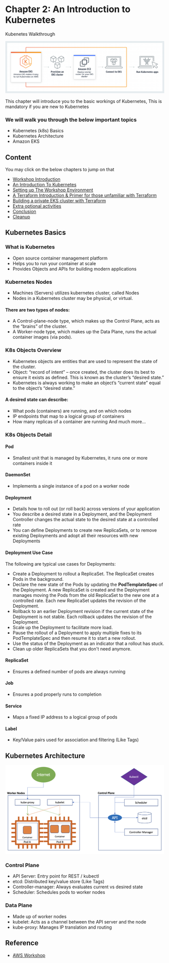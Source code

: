 # Chapter 2: An Introduction to Kubernetes

Kubenetes Walkthrough

![Logo](./pics/eks_product_page.png)

This chapter will introduce you to the basic workings of Kubernetes, This is mandatory if you are new to Kubernetes

### We will walk you through the below important topics

- Kubernetes (k8s) Basics
- Kubernetes Architecture
- Amazon EKS

## Content

You may click on the below chapters to jump on that

- [Workshop Introduction](https://github.com/CloudStrategyOfficial/workshop-aws-eks-terraform/blob/main/workshop_introduction.md)
- [An Introduction To Kubernetes](https://github.com/CloudStrategyOfficial/workshop-aws-eks-terraform/blob/main/An_introduction_to_Kubernetes.md)
- [Setting up The Workshop Environment](https://github.com/CloudStrategyOfficial/workshop-aws-eks-terraform/blob/main/Setting_up_the_Workshop_environment.md)
- [A Terraform Introduction & Primer for those unfamiliar with Terraform](https://github.com/CloudStrategyOfficial/workshop-aws-eks-terraform/blob/main/_primer_for_those_unfamiliar_with_Terraform.md)
- [Building a private EKS cluster with Terraform](https://github.com/CloudStrategyOfficial/workshop-aws-eks-terraform/blob/main/Building_a_private_EKS_cluster_with_Terraform.md)
- [Extra optional activities](https://github.com/CloudStrategyOfficial/workshop-aws-eks-terraform/blob/main/Extra_optional_activities/md)
- [Conclusion](https://github.com/CloudStrategyOfficial/workshop-aws-eks-terraform/blob/main/Conclusion.md)
- [Cleanup](https://github.com/CloudStrategyOfficial/workshop-aws-eks-terraform/blob/main/Cleanup.md)


## Kubernetes Basics

### What is Kubernetes

- Open source container management platform
- Helps you to run your container at scale
- Provides Objects and APIs for building modern applications

### Kubernetes Nodes

- Machines (Servers) utilizes kubernetes cluster, called Nodes
- Nodes in a Kubernetes cluster may be physical, or virtual.

#### There are two types of nodes:

- A Control-plane-node type, which makes up the Control Plane, acts as the “brains” of the cluster.
- A Worker-node type, which makes up the Data Plane, runs the actual container images (via pods).


### K8s Objects Overview

- Kubernetes objects are entities that are used to represent the state of the cluster.
- Object: “record of intent” – once created, the cluster does its best to ensure it exists as defined. This is known as the cluster’s “desired state.”
- Kubernetes is always working to make an object’s “current state” equal to the object’s “desired state.” 

#### A desired state can describe:

- What pods (containers) are running, and on which nodes
- IP endpoints that map to a logical group of containers
- How many replicas of a container are running
And much more…


### K8s Objects Detail

#### Pod
- Smallest unit that is managed by Kubernetes, it runs one or more containers inside it

#### DaemonSet
- Implements a single instance of a pod on a worker node

#### Deployment
- Details how to roll out (or roll back) across versions of your application
- You describe a desired state in a Deployment, and the Deployment Controller changes the actual state to the desired state at a controlled rate
- You can define Deployments to create new ReplicaSets, or to remove existing Deployments and adopt all their resources with new Deployments

#### Deployment Use Case

The following are typical use cases for Deployments:

- Create a Deployment to rollout a ReplicaSet. The ReplicaSet creates Pods in the background.
- Declare the new state of the Pods by updating the **PodTemplateSpec** of the Deployment. A new ReplicaSet is created and the Deployment manages moving the Pods from the old ReplicaSet to the new one at a controlled rate. Each new ReplicaSet updates the revision of the Deployment.
- Rollback to an earlier Deployment revision if the current state of the Deployment is not stable. Each rollback updates the revision of the Deployment.
- Scale up the Deployment to facilitate more load.
- Pause the rollout of a Deployment to apply multiple fixes to its PodTemplateSpec and then resume it to start a new rollout.
- Use the status of the Deployment as an indicator that a rollout has stuck.
- Clean up older ReplicaSets that you don't need anymore.

#### ReplicaSet
- Ensures a defined number of pods are always running

#### Job
- Ensures a pod properly runs to completion

#### Service
- Maps a fixed IP address to a logical group of pods

#### Label
- Key/Value pairs used for association and filtering (Like Tags)


## Kubernetes Architecture

![Logo](./pics/kubernetes_architecture.png)

### Control Plane

- API Server: Entry point for REST / kubectl
- etcd: Distributed key/value store (Like Tags)
- Controller-manager: Always evaluates current vs desired state
- Scheduler: Schedules pods to worker nodes

### Data Plane

- Made up of worker nodes
- kubelet: Acts as a channel between the API server and the node
- kube-proxy: Manages IP translation and routing


## Reference

- [AWS Workshop](https://tf-eks-workshop.workshop.aws/000_workshop_introduction.html)
